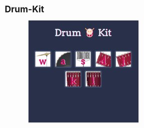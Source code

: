 # Drum-Kit

<div style="text-align: center;">
    <img src="https://github.com/Sumeettt/Drum-Kit/blob/main/images/drum-website.png" alt="drum kit" style="max-width:70%;box-shadow:0 2.8px 2.2px rgba(0, 0, 0, 0.12)" />
</div>
